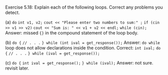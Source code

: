 Exercise 5.18: Explain each of the following loops. Correct any problems
you detect.

(a) 
`do`
`int v1, v2;`
`cout << "Please enter two numbers to sum:" ;`
`if (cin >> v1 >> v2)`
`cout << "Sum is: " << v1 + v2 << endl;`
`while (cin);`
Answer: missed `{}` in the compound statement of the loop body.

(b) 
`do {`
	`// . . .`
`} while (int ival = get_response());`
Answer: `do while` loop does not allow declarations inside the condition.
Correct:
`int ival;`
`do {`
	`// . . .`
`} while (ival = get_response());`

(c) 
`do {`
`int ival = get_response();`
`} while (ival);`
Answer: not sure. revisit later.